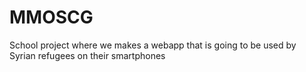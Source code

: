 # MMOSCG
School project where we makes a webapp that is going to be used by Syrian refugees on their smartphones
